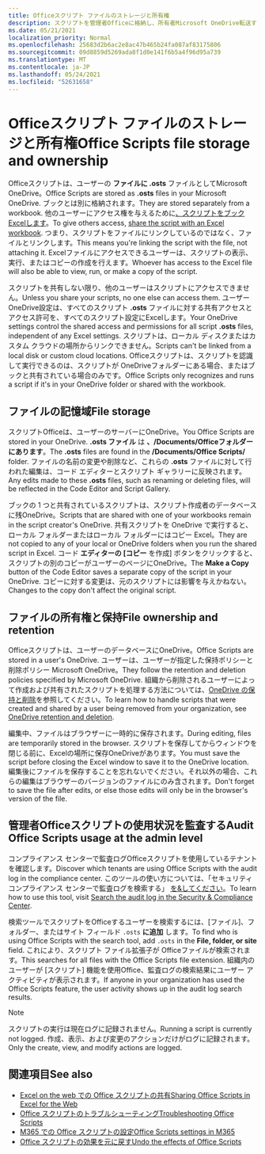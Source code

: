 ```yaml
---
title: Officeスクリプト ファイルのストレージと所有権
description: スクリプトを管理者Officeに格納し、所有者Microsoft OneDrive転送する方法に関する情報。
ms.date: 05/21/2021
localization_priority: Normal
ms.openlocfilehash: 25683d2b6ac2e8ac47b465b24fa087af83175806
ms.sourcegitcommit: 09d8859d5269ada8f1d0e141f6b5a4f96d95a739
ms.translationtype: MT
ms.contentlocale: ja-JP
ms.lasthandoff: 05/24/2021
ms.locfileid: "52631658"
---
```

# <a name="office-scripts-file-storage-and-ownership"></a><span data-ttu-id="587c7-103">Officeスクリプト ファイルのストレージと所有権</span><span class="sxs-lookup"><span data-stu-id="587c7-103">Office Scripts file storage and ownership</span></span>

<span data-ttu-id="587c7-104">Officeスクリプトは、ユーザーの **ファイルに .osts** ファイルとしてMicrosoft OneDrive。</span><span class="sxs-lookup"><span data-stu-id="587c7-104">Office Scripts are stored as **.osts** files in your Microsoft OneDrive.</span></span> <span data-ttu-id="587c7-105">ブックとは別に格納されます。</span><span class="sxs-lookup"><span data-stu-id="587c7-105">They are stored separately from a workbook.</span></span> <span data-ttu-id="587c7-106">他のユーザーにアクセス権を与えるために[、スクリプトをブックExcelします](excel.md#sharing-scripts)。</span><span class="sxs-lookup"><span data-stu-id="587c7-106">To give others access, [share the script with an Excel workbook](excel.md#sharing-scripts).</span></span> <span data-ttu-id="587c7-107">つまり、スクリプトをファイルにリンクしているのではなく、ファイルとリンクします。</span><span class="sxs-lookup"><span data-stu-id="587c7-107">This means you're linking the script with the file, not attaching it.</span></span> <span data-ttu-id="587c7-108">Excelファイルにアクセスできるユーザーは、スクリプトの表示、実行、またはコピーの作成を行えます。</span><span class="sxs-lookup"><span data-stu-id="587c7-108">Whoever has access to the Excel file will also be able to view, run, or make a copy of the script.</span></span>

<span data-ttu-id="587c7-109">スクリプトを共有しない限り、他のユーザーはスクリプトにアクセスできません。</span><span class="sxs-lookup"><span data-stu-id="587c7-109">Unless you share your scripts, no one else can access them.</span></span> <span data-ttu-id="587c7-110">ユーザー OneDrive設定は、すべてのスクリプト **.osts** ファイルに対する共有アクセスとアクセス許可を、すべてのスクリプト設定にExcelします。</span><span class="sxs-lookup"><span data-stu-id="587c7-110">Your OneDrive settings control the shared access and permissions for all script **.osts** files, independent of any Excel settings.</span></span> <span data-ttu-id="587c7-111">スクリプトは、ローカル ディスクまたはカスタム クラウドの場所からリンクできません。</span><span class="sxs-lookup"><span data-stu-id="587c7-111">Scripts can't be linked from a local disk or custom cloud locations.</span></span> <span data-ttu-id="587c7-112">Officeスクリプトは、スクリプトを認識して実行できるのは、スクリプトが OneDriveフォルダーにある場合、またはブックと共有されている場合のみです。</span><span class="sxs-lookup"><span data-stu-id="587c7-112">Office Scripts only recognizes and runs a script if it's in your OneDrive folder or shared with the workbook.</span></span>

## <a name="file-storage"></a><span data-ttu-id="587c7-113">ファイルの記憶域</span><span class="sxs-lookup"><span data-stu-id="587c7-113">File storage</span></span>

<span data-ttu-id="587c7-114">スクリプトOfficeは、ユーザーのサーバーにOneDrive。</span><span class="sxs-lookup"><span data-stu-id="587c7-114">You Office Scripts are stored in your OneDrive.</span></span> <span data-ttu-id="587c7-115">**.osts ファイル** は **、/Documents/Officeフォルダーにあります**。</span><span class="sxs-lookup"><span data-stu-id="587c7-115">The **.osts** files are found in the **/Documents/Office Scripts/** folder.</span></span> <span data-ttu-id="587c7-116">ファイルの名前の変更や削除など、これらの **.osts** ファイルに対して行われた編集は、コード エディターとスクリプト ギャラリーに反映されます。</span><span class="sxs-lookup"><span data-stu-id="587c7-116">Any edits made to these **.osts** files, such as renaming or deleting files, will be reflected in the Code Editor and Script Gallery.</span></span>

<span data-ttu-id="587c7-117">ブックの 1 つと共有されているスクリプトは、スクリプト作成者のデータベースに残OneDrive。</span><span class="sxs-lookup"><span data-stu-id="587c7-117">Scripts that are shared with one of your workbooks remain in the script creator's OneDrive.</span></span> <span data-ttu-id="587c7-118">共有スクリプトを OneDrive で実行すると、ローカル フォルダーまたはローカル フォルダーにはコピー Excel。</span><span class="sxs-lookup"><span data-stu-id="587c7-118">They are not copied to any of your local or OneDrive folders when you run the shared script in Excel.</span></span> <span data-ttu-id="587c7-119">コード **エディターの [コピー** を作成] ボタンをクリックすると、スクリプトの別のコピーがユーザーのページにOneDrive。</span><span class="sxs-lookup"><span data-stu-id="587c7-119">The **Make a Copy** button of the Code Editor saves a separate copy of the script in your OneDrive.</span></span> <span data-ttu-id="587c7-120">コピーに対する変更は、元のスクリプトには影響を与えかねない。</span><span class="sxs-lookup"><span data-stu-id="587c7-120">Changes to the copy don't affect the original script.</span></span>

## <a name="file-ownership-and-retention"></a><span data-ttu-id="587c7-121">ファイルの所有権と保持</span><span class="sxs-lookup"><span data-stu-id="587c7-121">File ownership and retention</span></span>

<span data-ttu-id="587c7-122">Officeスクリプトは、ユーザーのデータベースにOneDrive。</span><span class="sxs-lookup"><span data-stu-id="587c7-122">Office Scripts are stored in a user's OneDrive.</span></span> <span data-ttu-id="587c7-123">ユーザーは、ユーザーが指定した保持ポリシーと削除ポリシー Microsoft OneDrive。</span><span class="sxs-lookup"><span data-stu-id="587c7-123">They follow the retention and deletion policies specified by Microsoft OneDrive.</span></span> <span data-ttu-id="587c7-124">組織から削除されるユーザーによって作成および共有されたスクリプトを処理する方法については、[OneDrive の保持と削除](/onedrive/retention-and-deletion)を参照してください。</span><span class="sxs-lookup"><span data-stu-id="587c7-124">To learn how to handle scripts that were created and shared by a user being removed from your organization, see [OneDrive retention and deletion](/onedrive/retention-and-deletion).</span></span>

<span data-ttu-id="587c7-125">編集中、ファイルはブラウザーに一時的に保存されます。</span><span class="sxs-lookup"><span data-stu-id="587c7-125">During editing, files are temporarily stored in the browser.</span></span> <span data-ttu-id="587c7-126">スクリプトを保存してからウィンドウを閉じる前に、Excelの場所に保存OneDriveがあります。</span><span class="sxs-lookup"><span data-stu-id="587c7-126">You must save the script before closing the Excel window to save it to the OneDrive location.</span></span> <span data-ttu-id="587c7-127">編集後にファイルを保存することを忘れないでください。それ以外の場合、これらの編集はブラウザーのバージョンのファイルにのみ含されます。</span><span class="sxs-lookup"><span data-stu-id="587c7-127">Don't forget to save the file after edits, or else those edits will only be in the browser's version of the file.</span></span>

## <a name="audit-office-scripts-usage-at-the-admin-level"></a><span data-ttu-id="587c7-128">管理者Officeスクリプトの使用状況を監査する</span><span class="sxs-lookup"><span data-stu-id="587c7-128">Audit Office Scripts usage at the admin level</span></span>

<span data-ttu-id="587c7-129">コンプライアンス センターで監査ログOfficeスクリプトを使用しているテナントを確認します。</span><span class="sxs-lookup"><span data-stu-id="587c7-129">Discover which tenants are using Office Scripts with the audit log in the compliance center.</span></span> <span data-ttu-id="587c7-130">このツールの使い方については、「セキュリティ コンプライアンス センターで監査ログを検索する」 [を&してください](/microsoft-365/compliance/search-the-audit-log-in-security-and-compliance?view=o365-worldwide#search-the-audit-log)。</span><span class="sxs-lookup"><span data-stu-id="587c7-130">To learn how to use this tool, visit [Search the audit log in the Security & Compliance Center](/microsoft-365/compliance/search-the-audit-log-in-security-and-compliance?view=o365-worldwide#search-the-audit-log).</span></span>

<span data-ttu-id="587c7-131">検索ツールでスクリプトをOfficeするユーザーを検索するには、[ファイル]、フォルダー、またはサイト フィールド `.osts` **に追加** します。</span><span class="sxs-lookup"><span data-stu-id="587c7-131">To find who is using Office Scripts with the search tool, add `.osts` in the **File, folder, or site** field.</span></span> <span data-ttu-id="587c7-132">これにより、スクリプト ファイル拡張子が Officeファイルが検索されます。</span><span class="sxs-lookup"><span data-stu-id="587c7-132">This searches for all files with the Office Scripts file extension.</span></span> <span data-ttu-id="587c7-133">組織内のユーザーが [スクリプト] 機能を使用Office、監査ログの検索結果にユーザー アクティビティが表示されます。</span><span class="sxs-lookup"><span data-stu-id="587c7-133">If anyone in your organization has used the Office Scripts feature, the user activity shows up in the audit log search results.</span></span>

> [!NOTE]
> <span data-ttu-id="587c7-134">スクリプトの実行は現在ログに記録されません。</span><span class="sxs-lookup"><span data-stu-id="587c7-134">Running a script is currently not logged.</span></span> <span data-ttu-id="587c7-135">作成、表示、および変更のアクションだけがログに記録されます。</span><span class="sxs-lookup"><span data-stu-id="587c7-135">Only the create, view, and modify actions are logged.</span></span>

## <a name="see-also"></a><span data-ttu-id="587c7-136">関連項目</span><span class="sxs-lookup"><span data-stu-id="587c7-136">See also</span></span>

- [<span data-ttu-id="587c7-137">Excel on the web での Office スクリプトの共有</span><span class="sxs-lookup"><span data-stu-id="587c7-137">Sharing Office Scripts in Excel for the Web</span></span>](https://support.microsoft.com/office/sharing-office-scripts-in-excel-for-the-web-226eddbc-3a44-4540-acfe-fccda3d1122b)
- [<span data-ttu-id="587c7-138">Office スクリプトのトラブルシューティング</span><span class="sxs-lookup"><span data-stu-id="587c7-138">Troubleshooting Office Scripts</span></span>](../testing/troubleshooting.md)
- [<span data-ttu-id="587c7-139">M365 での Office スクリプトの設定</span><span class="sxs-lookup"><span data-stu-id="587c7-139">Office Scripts settings in M365</span></span>](https://support.office.com/article/office-scripts-settings-in-m365-19d3c51a-6ca2-40ab-978d-60fa49554dcf)
- [<span data-ttu-id="587c7-140">Office スクリプトの効果を元に戻す</span><span class="sxs-lookup"><span data-stu-id="587c7-140">Undo the effects of Office Scripts</span></span>](../testing/undo.md)
